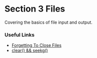# Section 3 Files  

Covering the basics of file input and output.  

### Useful Links  

* [Forgetting To Close Files](https://stackoverflow.com/questions/28253569/what-happens-if-i-never-call-close-on-an-open-file-stream)
* [clear() && seekg()](https://stackoverflow.com/questions/5343173/returning-to-beginning-of-file-after-getline)
